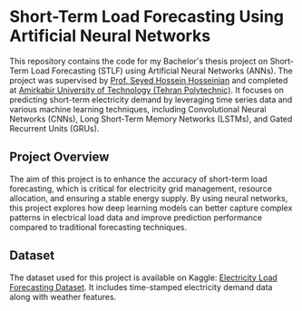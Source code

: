 # Short-Term Load Forecasting Using Artificial Neural Networks
This repository contains the code for my Bachelor's thesis project on Short-Term Load Forecasting (STLF) using Artificial Neural Networks (ANNs). The project was supervised by [Prof. Seyed Hossein Hosseinian](https://scholar.google.com/citations?user=j0kjquUAAAAJ&hl=en) and completed at [Amirkabir University of Technology (Tehran Polytechnic)](https://aut.ac.ir/en). It focuses on predicting short-term electricity demand by leveraging time series data and various machine learning techniques, including Convolutional Neural Networks (CNNs), Long Short-Term Memory Networks (LSTMs), and Gated Recurrent Units (GRUs).

## Project Overview
The aim of this project is to enhance the accuracy of short-term load forecasting, which is critical for electricity grid management, resource allocation, and ensuring a stable energy supply. By using neural networks, this project explores how deep learning models can better capture complex patterns in electrical load data and improve prediction performance compared to traditional forecasting techniques.

## Dataset
The dataset used for this project is available on Kaggle: [Electricity Load Forecasting Dataset](https://www.kaggle.com/datasets/saurabhshahane/electricity-load-forecasting). It includes time-stamped electricity demand data along with weather features.

